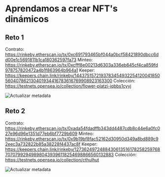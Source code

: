 # Aprendamos a crear NFT's dinámicos

## Reto 1
Contrato:
https://rinkeby.etherscan.io/tx/0xc691793465bf044a0bcf58421890dbcc6dd00e1c5691811b1ca180362597fa73
Minteo:
https://rinkeby.etherscan.io/tx/0xcfff8e00213d6303a336eb645cf4ca859fd978757820472a4b1f863964b964a1
Keeper:
https://keepers.chain.link/rinkeby/1443751572193783454932254120041850560407862130401934416783616769908923163300
Colección:
https://testnets.opensea.io/collection/flower-platzi-jqbbs1cyyj

![Actualizar metadata](https://i.imgur.com/DbSGtHO.jpg)

## Reto 2
Contrato:
https://rinkeby.etherscan.io/tx/0xada54fdadffb343dd4487cdb8c44e6a0fc027e96d96e1351d77eb6bf7729b609
Minteo:
https://rinkeby.etherscan.io/tx/0x9b19bf8fac52162d30950d349a8bd889c92eec3a732822b85a38228f4437ac8f
Keeper:
https://keepers.chain.link/rinkeby/1273624972488430613516178258259768707079929498980439396118254698866560132883
Colección:
https://testnets.opensea.io/collection/cthulhut

![Actualizar metadata](https://i.imgur.com/MY3ASM5.jpg)